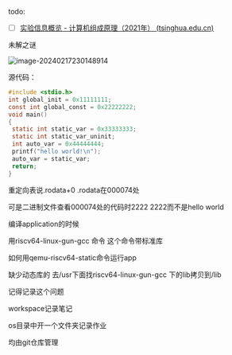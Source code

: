 todo:

- [ ] [实验信息概览 - 计算机组成原理（2021年） (tsinghua.edu.cn)](https://lab.cs.tsinghua.edu.cn/cod-lab-docs/labs/1-overview/)

未解之谜 

![image-20240217230148914](.\images\image-20240217230148914.png)

源代码：

```c
#include <stdio.h>
int global_init = 0x11111111;
const int global_const = 0x22222222;
void main()
{
 static int static_var = 0x33333333;
 static int static_var_uninit;
 int auto_var = 0x44444444;
 printf("hello world!\n");
 auto_var = static_var;
 return;
}
```

重定向表说.rodata+0 .rodata在000074处

可是二进制文件查看000074处的代码时2222 2222而不是hello world



编译application的时候

用riscv64-linux-gun-gcc 命令 这个命令带标准库

如何用qemu-riscv64-static命令运行app

缺少动态库的 去/usr下面找riscv64-linux-gun-gcc 下的lib拷贝到/lib

记得记录这个问题





workspace记录笔记

os目录中开一个文件夹记录作业

均由git仓库管理

